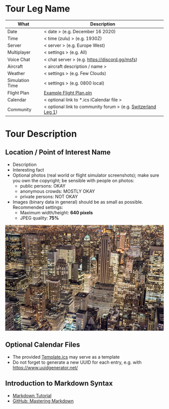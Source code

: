 # Tour Leg Name

| What            | Description
| --------------- | ----------------
| Date            | < date > (e.g. December 16 2020)
| Time            | < time (zulu) > (e.g. 1930Z)
| Server          | < server > (e.g. Europe West)
| Multiplayer     | < settings > (e.g. All)
| Voice Chat      | < chat server > (e.g. https://discord.gg/msfs)
| Aircraft        | < aircraft description / name >
| Weather         | < settings > (e.g. Few Clouds)
| Simulation Time | < settings > (e.g. 0800 local)
| Flight Plan     | [Example Flight Plan.pln](./Example%20Flight%20-Plan.pln)
| Calendar        | < optional link to *.ics iCalendar file >
| Community       | < optional link to community forum > (e.g. [Switzerland Leg 1](https://forums.flightsimulator.com/t/tell-tours-switzerland-from-north-to-south/335342))


# Tour Description

## Location / Point of Interest Name

- Description
- Interesting fact
- Optional photos (real world or flight simulator screenshots); make sure you own the copyright; be sensible with people on photos:
  - public persons: OKAY
  - anonymous crowds: MOSTLY OKAY
  - private persons: NOT OKAY
- Images (binary data in general) should be as small as possible. Recommended settings:
  - Maximum width/height: **640 pixels**
  - JPEG quality: **75%**

![Example](./img/example.jpg "New York (example)")

## Optional Calendar Files

- The provided [Template.ics](./Template.ics) may serve as a template
- Do not forget to generate a new UUID for each entry, e.g. with https://www.uuidgenerator.net/


## Introduction to Markdown Syntax

- [Markdown Tutorial](https://www.markdowntutorial.com/)
- [GitHub: Mastering Markdown](https://guides.github.com/features/mastering-markdown/)
  